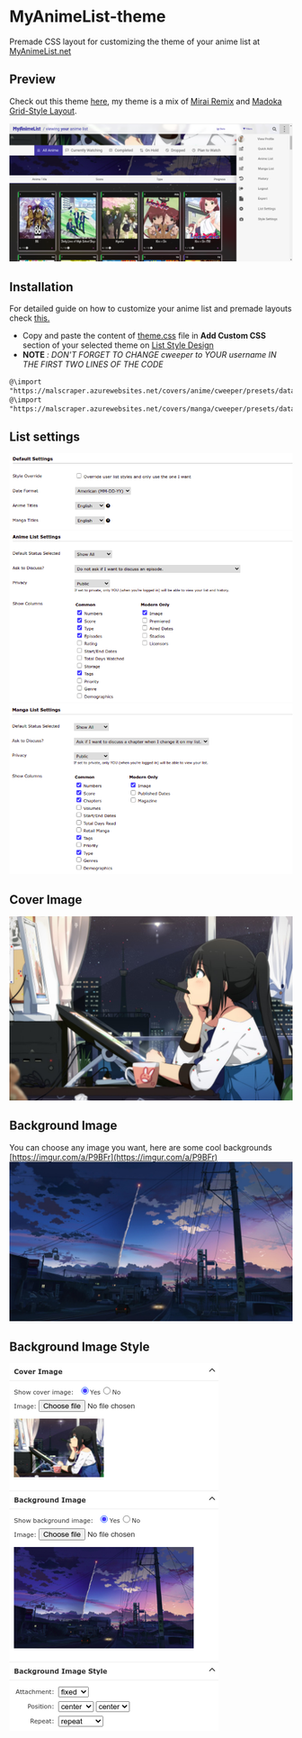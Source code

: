 # MyAnimeList-theme
Premade CSS layout for customizing the theme of your anime list at [MyAnimeList.net](https://myanimelist.net)

## Preview
Check out this theme [here](https://myanimelist.net/animelist/cweeper), my theme is a mix of [Mirai Remix](https://myanimelist.net/forum/?topicid=1826033) and [Madoka Grid-Style Layout](https://myanimelist.net/forum/?topicid=1928424).

![Image](./images/preview.png)


## Installation

For detailed guide on how to customize your anime list and premade layouts check [this.](https://myanimelist.net/forum/?topicid=1499058#msg45516528)
- Copy and paste the content of [theme.css](https://github.com/RudrakshKashyap/MyAnimeList-theme/blob/main/theme.css) file in **Add Custom CSS** section of your selected theme on [List Style Design](https://myanimelist.net/ownlist/style)
- **NOTE** *: DON'T FORGET TO CHANGE cweeper to YOUR username IN THE FIRST TWO LINES OF THE CODE*

```
@\import "https://malscraper.azurewebsites.net/covers/anime/cweeper/presets/dataimagelinkbefore";
@\import "https://malscraper.azurewebsites.net/covers/manga/cweeper/presets/dataimagelinkbefore";
```

## List settings
![Image](./images/default_settings.png)
![Image](./images/anime_list_settings.png)
![Image](./images/manga_list_settings.png)

## Cover Image
![Image](./images/cover.jpg)

## Background Image
You can choose any image you want, here are some cool backgrounds [https://imgur.com/a/P9BFr](https://imgur.com/a/P9BFr)
![Image](./images/background.jpg)

## Background Image Style
![Image](./images/background_image_style.png)
